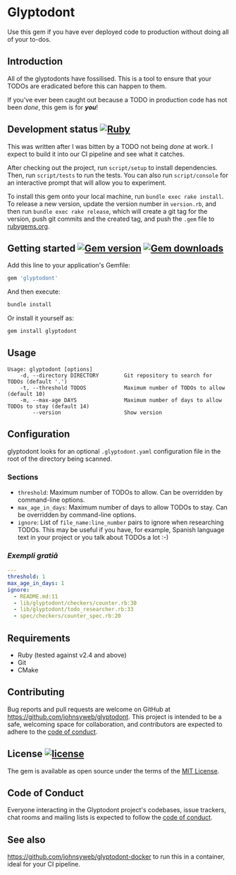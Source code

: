 # Glyptodont

Use this gem if you have ever deployed code to production without doing all of
your to-dos.

## Introduction

All of the glyptodonts have fossilised. This is a tool to ensure that your TODOs
are eradicated before this can happen to them.

If you've ever been caught out because a TODO in production code has not been
_done_, this gem is for ***you***!

## Development status [![Ruby](https://github.com/johnsyweb/glyptodont/actions/workflows/main.yml/badge.svg)](https://github.com/johnsyweb/glyptodont/actions/workflows/main.yml)

This was written after I was bitten by a TODO not being _done_ at work. I expect
to build it into our CI pipeline and see what it catches.

After checking out the project, run `script/setup` to install dependencies. Then,
run `script/tests` to run the tests. You can also run `script/console` for an
interactive prompt that will allow you to experiment.

To install this gem onto your local machine, run `bundle exec rake install`. To
release a new version, update the version number in `version.rb`, and then run
`bundle exec rake release`, which will create a git tag for the version, push
git commits and the created tag, and push the `.gem` file to
[rubygems.org](https://rubygems.org).

## Getting started [![Gem version](https://img.shields.io/gem/v/glyptodont.svg?style=flat-square)](https://github.com/johnysweb/glyptodont) [![Gem downloads](https://img.shields.io/gem/dt/glyptodont.svg?style=flat-square)](https://rubygems.org/gems/glyptodont)

Add this line to your application's Gemfile:

```ruby
gem 'glyptodont'
```

And then execute:

```sh
bundle install
```

Or install it yourself as:

```sh
gem install glyptodont
```

## Usage

```
Usage: glyptodont [options]
    -d, --directory DIRECTORY        Git repository to search for TODOs (default '.')
    -t, --threshold TODOS            Maximum number of TODOs to allow (default 10)
    -m, --max-age DAYS               Maximum number of days to allow TODOs to stay (default 14)
        --version                    Show version
```

## Configuration

glyptodont looks for an optional `.glyptodont.yaml` configuration file in the
root of the directory being scanned.

### Sections

- `threshold`: Maximum number of TODOs to allow. Can be overridden by
  command-line options.
- `max_age_in_days`: Maximum number of days to allow TODOs to stay. Can be
  overridden by command-line options.
- `ignore`: List of `file_name:line_number` pairs to ignore when researching
  TODOs. This may be useful if you have, for example, Spanish language text in
  your project or you talk about TODOs a lot :-)

### _Exempli gratiā_

```yaml
---
threshold: 1
max_age_in_days: 1
ignore:
  - README.md:11
  - lib/glyptodont/checkers/counter.rb:30
  - lib/glyptodont/todo_researcher.rb:33
  - spec/checkers/counter_spec.rb:20
```

## Requirements

- Ruby (tested against v2.4 and above)
- Git
- CMake

## Contributing

Bug reports and pull requests are welcome on GitHub at
<https://github.com/johnsyweb/glyptodont>. This project is intended to be a
safe, welcoming space for collaboration, and contributors are expected to adhere
to the [code of
conduct](https://github.com/johnsyweb/glyptodont/blob/master/CODE_OF_CONDUCT.md).

## License [![license](https://img.shields.io/github/license/mashape/apistatus.svg?style=flat-square)](https://github.com/johnsyweb/glyptodont/blob/HEAD/LICENSE.txt)

The gem is available as open source under the terms of the [MIT License](https://opensource.org/licenses/MIT).

## Code of Conduct

Everyone interacting in the Glyptodont project's codebases, issue trackers, chat
rooms and mailing lists is expected to follow the [code of
conduct](https://github.com/johnsyweb/glyptodont/blob/master/CODE_OF_CONDUCT.md).

## See also

<https://github.com/johnsyweb/glyptodont-docker> to run this in a container,
ideal for your CI pipeline.
